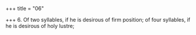 +++
title = "06"

+++
6. Of two syllables, if he is desirous of firm position; of four syllables, if he is desirous of holy lustre;
